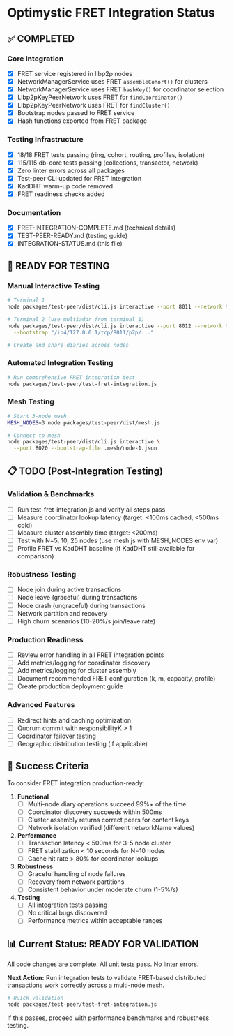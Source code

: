# Optimystic FRET Integration Status

## ✅ COMPLETED

### Core Integration
- [x] FRET service registered in libp2p nodes
- [x] NetworkManagerService uses FRET `assembleCohort()` for clusters
- [x] NetworkManagerService uses FRET `hashKey()` for coordinator selection
- [x] Libp2pKeyPeerNetwork uses FRET for `findCoordinator()`
- [x] Libp2pKeyPeerNetwork uses FRET for `findCluster()`
- [x] Bootstrap nodes passed to FRET service
- [x] Hash functions exported from FRET package

### Testing Infrastructure
- [x] 18/18 FRET tests passing (ring, cohort, routing, profiles, isolation)
- [x] 115/115 db-core tests passing (collections, transactor, network)
- [x] Zero linter errors across all packages
- [x] Test-peer CLI updated for FRET integration
- [x] KadDHT warm-up code removed
- [x] FRET readiness checks added

### Documentation
- [x] FRET-INTEGRATION-COMPLETE.md (technical details)
- [x] TEST-PEER-READY.md (testing guide)
- [x] INTEGRATION-STATUS.md (this file)

## 🔄 READY FOR TESTING

### Manual Interactive Testing
```bash
# Terminal 1
node packages/test-peer/dist/cli.js interactive --port 8011 --network test

# Terminal 2 (use multiaddr from terminal 1)
node packages/test-peer/dist/cli.js interactive --port 8012 --network test \
  --bootstrap "/ip4/127.0.0.1/tcp/8011/p2p/..."

# Create and share diaries across nodes
```

### Automated Integration Testing
```bash
# Run comprehensive FRET integration test
node packages/test-peer/test-fret-integration.js
```

### Mesh Testing
```bash
# Start 3-node mesh
MESH_NODES=3 node packages/test-peer/dist/mesh.js

# Connect to mesh
node packages/test-peer/dist/cli.js interactive \
  --port 8020 --bootstrap-file .mesh/node-1.json
```

## 📋 TODO (Post-Integration Testing)

### Validation & Benchmarks
- [ ] Run test-fret-integration.js and verify all steps pass
- [ ] Measure coordinator lookup latency (target: <100ms cached, <500ms cold)
- [ ] Measure cluster assembly time (target: <200ms)
- [ ] Test with N=5, 10, 25 nodes (use mesh.js with MESH_NODES env var)
- [ ] Profile FRET vs KadDHT baseline (if KadDHT still available for comparison)

### Robustness Testing
- [ ] Node join during active transactions
- [ ] Node leave (graceful) during transactions
- [ ] Node crash (ungraceful) during transactions
- [ ] Network partition and recovery
- [ ] High churn scenarios (10-20%/s join/leave rate)

### Production Readiness
- [ ] Review error handling in all FRET integration points
- [ ] Add metrics/logging for coordinator discovery
- [ ] Add metrics/logging for cluster assembly
- [ ] Document recommended FRET configuration (k, m, capacity, profile)
- [ ] Create production deployment guide

### Advanced Features
- [ ] Redirect hints and caching optimization
- [ ] Quorum commit with responsibilityK > 1
- [ ] Coordinator failover testing
- [ ] Geographic distribution testing (if applicable)

## 🎯 Success Criteria

To consider FRET integration production-ready:

1. **Functional**
   - [ ] Multi-node diary operations succeed 99%+ of the time
   - [ ] Coordinator discovery succeeds within 500ms
   - [ ] Cluster assembly returns correct peers for content keys
   - [ ] Network isolation verified (different networkName values)

2. **Performance**
   - [ ] Transaction latency < 500ms for 3-5 node cluster
   - [ ] FRET stabilization < 10 seconds for N=10 nodes
   - [ ] Cache hit rate > 80% for coordinator lookups

3. **Robustness**
   - [ ] Graceful handling of node failures
   - [ ] Recovery from network partitions
   - [ ] Consistent behavior under moderate churn (1-5%/s)

4. **Testing**
   - [ ] All integration tests passing
   - [ ] No critical bugs discovered
   - [ ] Performance metrics within acceptable ranges

## 📊 Current Status: READY FOR VALIDATION

All code changes are complete. All unit tests pass. No linter errors.

**Next Action:** Run integration tests to validate FRET-based distributed transactions work correctly across a multi-node mesh.

```bash
# Quick validation
node packages/test-peer/test-fret-integration.js
```

If this passes, proceed with performance benchmarks and robustness testing.

